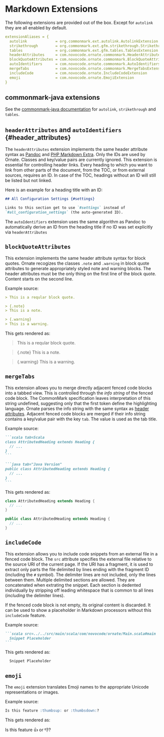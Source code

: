 # Markdown Extensions

The following extensions are provided out of the box. Except for `autolink` they are all enabled by default.

```yaml
extensionAliases = {
  autolink             = org.commonmark.ext.autolink.AutolinkExtension
  strikethrough        = org.commonmark.ext.gfm.strikethrough.StrikethroughExtension
  tables               = org.commonmark.ext.gfm.tables.TablesExtension
  headerAttributes     = com.novocode.ornate.commonmark.HeaderAttributesExtension
  blockQuoteAttributes = com.novocode.ornate.commonmark.BlockQuoteAttributesExtension
  autoIdentifiers      = com.novocode.ornate.commonmark.AutoIdentifiersExtension
  mergeTabs            = com.novocode.ornate.commonmark.MergeTabsExtension
  includeCode          = com.novocode.ornate.IncludeCodeExtension
  emoji                = com.novocode.ornate.EmojiExtension
}
```

## commonmark-java extensions

See the [commonmark-java documentation](https://github.com/atlassian/commonmark-java#extensions) for `autolink`, `strikethrough` and `tables`.

## `headerAttributes` and `autoIdentifiers` {#header_attributes}

The `headerAttributes` extension implements the same header attribute syntax as [Pandoc](http://pandoc.org/MANUAL.html#header-identifiers) and [PHP Markdown Extra](https://michelf.ca/projects/php-markdown/extra/). Only the IDs are used by Ornate. Classes and key/value pairs are currently ignored. This extension is essential for controlling header links. Every heading to which you want to link from other parts of the document, from the TOC, or from external sources, requires an ID. In case of the TOC, headings without an ID will still be listed but not linked.

Here is an example for a heading title with an ID:

```markdown
## All Configuration Settings {#settings}

Links to this section get to use `#settings` instead of
`#all_configuration_settings` (the auto-generated ID).
```

The `autoIdentifiers` extension uses the same algorithm as Pandoc to automatically derive an ID from the heading title if no ID was set explicitly via `headerAttributes`

## `blockQuoteAttributes`

This extension implements the same header attribute syntax for block quotes. Ornate recogizes the classes `.note` and `.warning` in block quote attributes to generate appropriately styled note and warning blocks. The header attributes must be the only thing on the first line of the block quote. Content starts on the second line.

Example source:

```markdown
> This is a reqular block quote.

> {.note}
> This is a note.

> {.warning}
> This is a warning.
```

This gets rendered as:

> This is a reqular block quote.

> {.note}
> This is a note.

> {.warning}
> This is a warning.

## `mergeTabs`

This extension allows you to merge directly adjacent fenced code blocks into a tabbed view. This is controlled through the *info string* of the fenced code block. The CommonMark specification leaves interpretation of this string undefined, suggesting only that the first token define the highlighting language. Ornate parses the info string with the same syntax as [header attributes](#header_attributes). Adjacent fenced code blocks are merged if their info string contains a key/value pair with the key `tab`. The value is used as the tab title.

Example source:

````markdown
```scala tab=Scala
class AttributedHeading extends Heading {
  // ...
}
```

```java tab="Java Version"
public class AttributedHeading extends Heading {
  // ...
}
```
````

This gets rendered as:

```scala tab=Scala
class AttributedHeading extends Heading {
  // ...
}
```

```java tab="Java Version"
public class AttributedHeading extends Heading {
  // ...
}
```

## `includeCode`

This extension allows you to include code snippets from an external file in a fenced code block. The `src` attribute specifies the external file relative to the source URI of the current page. If the URI has a fragment, it is used to extract only parts the file delimited by lines ending with the fragment ID (including the `#` symbol). The delimiter lines are not included, only the lines between them. Multiple delimited sections are allowed. They are concatenated when extrating the snippet. Each section is dedented individually by stripping off leading whitespace that is common to all lines (*including* the delimiter lines).

If the fenced code block is not empty, its original content is discarded. It can be used to show a placeholder in Markdown processors without this `includeCode` feature.

Example source:

````markdown
```scala src=../../src/main/scala/com/novocode/ornate/Main.scala#main
  Snippet Placeholder
```
````

This gets rendered as:

```scala src=../../src/main/scala/com/novocode/ornate/Main.scala#main
  Snippet Placeholder
```

## `emoji`

The `emoji` extension translates Emoji names to the appropriate Unicode representations or images.

Example source:

```markdown
Is this feature :thumbsup: or :thumbsdown:?
```

This gets rendered as:

Is this feature :thumbsup: or :thumbsdown:?
